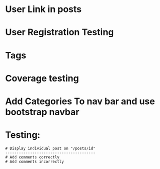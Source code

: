 # User Link in posts
# User Registration Testing
# Tags
# Coverage testing
# Add Categories To nav bar and use bootstrap navbar

# Testing:
    # Display individual post on "/posts/id"
    ----------------------------------------
    # Add comments correctly
    # Add comments incorrectly

